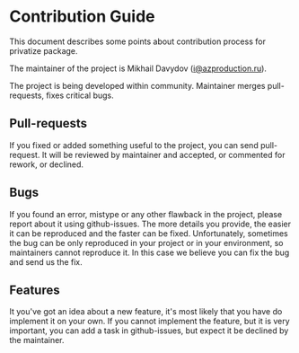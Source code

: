 # Contribution Guide

This document describes some points about contribution process for privatize package.

The maintainer of the project is Mikhail Davydov (i@azproduction.ru).

The project is being developed within community. Maintainer merges pull-requests, fixes critical bugs.

## Pull-requests

If you fixed or added something useful to the project, you can send pull-request.
It will be reviewed by maintainer and accepted, or commented for rework, or declined.

## Bugs

If you found an error, mistype or any other flawback in the project, please report about it using github-issues.
The more details you provide, the easier it can be reproduced and the faster can be fixed.
Unfortunately, sometimes the bug can be only reproduced in your project or in your environment,
so maintainers cannot reproduce it. In this case we believe you can fix the bug and send us the fix.

## Features

It you've got an idea about a new feature, it's most likely that you have do implement it on your own.
If you cannot implement the feature, but it is very important, you can add a task in github-issues,
but expect it be declined by the maintainer.
